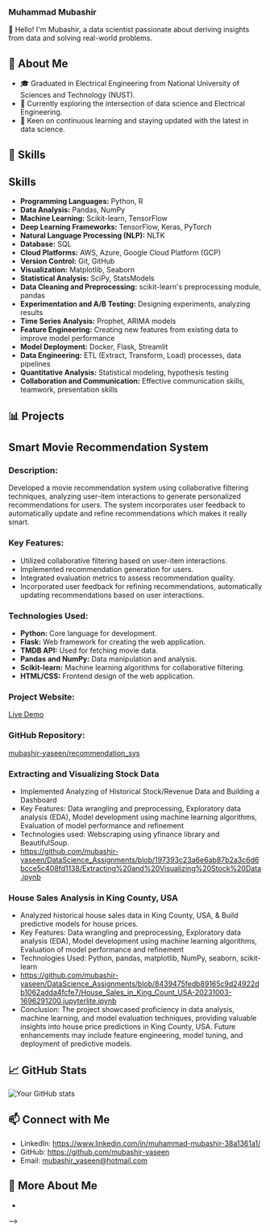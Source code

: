 ### Muhammad Mubashir

👋 Hello! I'm Mubashir, a data scientist passionate about deriving insights from data and solving real-world problems.

## 🚀 About Me

- 🎓 Graduated in Electrical Engineering from National University of Sciences and Technology (NUST).
- 💼 Currently exploring the intersection of data science and Electrical Engineering.
- 🌱 Keen on continuous learning and staying updated with the latest in data science.

## 🔧 Skills

## Skills
- **Programming Languages:** Python, R
- **Data Analysis:** Pandas, NumPy
- **Machine Learning:** Scikit-learn, TensorFlow
- **Deep Learning Frameworks:** TensorFlow, Keras, PyTorch
- **Natural Language Processing (NLP):** NLTK
- **Database:** SQL
- **Cloud Platforms:** AWS, Azure, Google Cloud Platform (GCP)
- **Version Control:** Git, GitHub
- **Visualization:** Matplotlib, Seaborn
- **Statistical Analysis:** SciPy, StatsModels
- **Data Cleaning and Preprocessing:** scikit-learn's preprocessing module, pandas
- **Experimentation and A/B Testing:** Designing experiments, analyzing results
- **Time Series Analysis:** Prophet, ARIMA models
- **Feature Engineering:** Creating new features from existing data to improve model performance
- **Model Deployment:** Docker, Flask, Streamlit
- **Data Engineering:** ETL (Extract, Transform, Load) processes, data pipelines
- **Quantitative Analysis:** Statistical modeling, hypothesis testing
- **Collaboration and Communication:** Effective communication skills, teamwork, presentation skills
 

## 📊 Projects

## Smart Movie Recommendation System

### Description:
Developed a movie recommendation system using collaborative filtering techniques, analyzing user-item interactions to generate personalized recommendations for users. The system incorporates user feedback to automatically update and refine recommendations which makes it really smart.

### Key Features:
- Utilized collaborative filtering based on user-item interactions.
- Implemented recommendation generation for users.
- Integrated evaluation metrics to assess recommendation quality.
- Incorporated user feedback for refining recommendations, automatically updating recommendations based on user interactions.

### Technologies Used:
- **Python:** Core language for development.
- **Flask:** Web framework for creating the web application.
- **TMDB API:** Used for fetching movie data.
- **Pandas and NumPy:** Data manipulation and analysis.
- **Scikit-learn:** Machine learning algorithms for collaborative filtering.
- **HTML/CSS:** Frontend design of the web application.

### Project Website: 
[Live Demo](https://recommendation-sys-uy0j.onrender.com)

### GitHub Repository: 
[mubashir-yaseen/recommendation_sys](https://github.com/mubashir-yaseen/recommendation_sys)


### Extracting and Visualizing Stock Data
- Implemented Analyzing of Historical Stock/Revenue Data and Building a Dashboard
- Key Features: Data wrangling and preprocessing, Exploratory data analysis (EDA), Model development using machine learning algorithms, Evaluation of model performance and refinement
- Technologies used: Webscraping using yfinance library and BeautifulSoup.
- https://github.com/mubashir-yaseen/DataScience_Assignments/blob/197393c23a6e6ab87b2a3c6d6bcce5c408fd1138/Extracting%20and%20Visualizing%20Stock%20Data.ipynb

### House Sales Analysis in King County, USA
- Analyzed historical house sales data in King County, USA, & Build predictive models for house prices.
- Key Features: Data wrangling and preprocessing, Exploratory data analysis (EDA), Model development using machine learning algorithms, Evaluation of model performance and refinement
- Technologies Used: Python, pandas, matplotlib, NumPy, seaborn, scikit-learn
- https://github.com/mubashir-yaseen/DataScience_Assignments/blob/8439475fedb89165c9d24922db1062adda4fcfe7/House_Sales_in_King_Count_USA-20231003-1696291200.jupyterlite.ipynb
- Conclusion: The project showcased proficiency in data analysis, machine learning, and model evaluation techniques, providing valuable insights into house price predictions in King County, USA. Future enhancements may include feature engineering, model tuning, and deployment of predictive models.


## 📈 GitHub Stats

![Your GitHub stats](https://github-readme-stats.vercel.app/api?username=mubashir-yaseen&show_icons=true&theme=radical)

## 📫 Connect with Me

- LinkedIn: https://www.linkedin.com/in/muhammad-mubashir-38a1361a1/
- GitHub: https://github.com/mubashir-yaseen
- Email: mubashir_yaseen@hotmail.com

## 👀 More About Me

- 

-->
